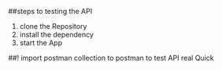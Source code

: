 ##steps to testing the API

1. clone the Repository
2. install the dependency
3. start the App

##! import postman collection to postman to test API real Quick

